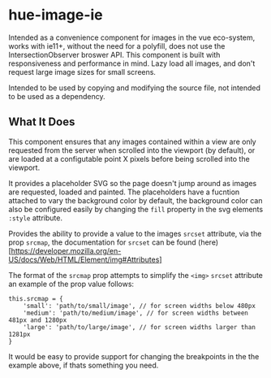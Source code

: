 # hue-image-ie

Intended as a convenience component for images in the vue eco-system, works with ie11+, without the need for a polyfill, does not use the IntersectionObserver broswer API. This component is built with responsiveness and performance in mind. Lazy load all images, and don't request large image sizes for small screens.

Intended to be used by copying and modifying the source file, not intended to be used as a dependency.

## What It Does

This component ensures that any images contained within a view are only requested from the server when scrolled into the viewport (by default), or are loaded at a configutable point X pixels before being scrolled into the viewport.

It provides a placeholder SVG so the page doesn't jump around as images are requested, loaded and painted. The placeholders have a fucntion attached to vary the background color by default, the background color can also be configured easily by changing the `fill` property in the svg elements `:style` attribute.

Provides the ability to provide a value to the images `srcset` attribute, via the prop `srcmap`, the documentation for `srcset` can be found (here)[https://developer.mozilla.org/en-US/docs/Web/HTML/Element/img#Attributes]

The format of the `srcmap` prop attempts to simplify the `<img>` `srcset` attribute an example of the prop value follows:
```
this.srcmap = {
    'small': 'path/to/small/image', // for screen widths below 480px
    'medium': 'path/to/medium/image', // for screen widths between 481px and 1280px
    'large': 'path/to/large/image', // for screen widths larger than 1281px
}
```

It would be easy to provide support for changing the breakpoints in the the example above, if thats something you need.